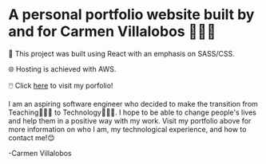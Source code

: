 # A personal portfolio website built by and for Carmen Villalobos 👩🏻‍💻

🔧 This project was built using React with an emphasis on SASS/CSS.

🌐 Hosting is achieved with AWS.

🖱️ Click <a href="https://carmenvillalobosportfolio.netlify.app">here</a> to visit my porfolio!

I am an aspiring software engineer who decided to make the transition from Teaching👩🏻‍🏫 to Technology👩🏻‍💻. I hope to be able to change people's lives and help them in a positive way with my work. Visit my portfolio above for more information on who I am, my technological experience, and how to contact me!😊

-Carmen Villalobos

